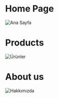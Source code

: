 # Home Page
![Ana Sayfa](images/bootstrap%20%C3%B6dev1.PNG)
# Products
![Ürünler](images/bootstrap%20%C3%B6dev.PNG)
# About us
![Hakkımızda](images/bootstrap%20%C3%B6dev3.PNG)
